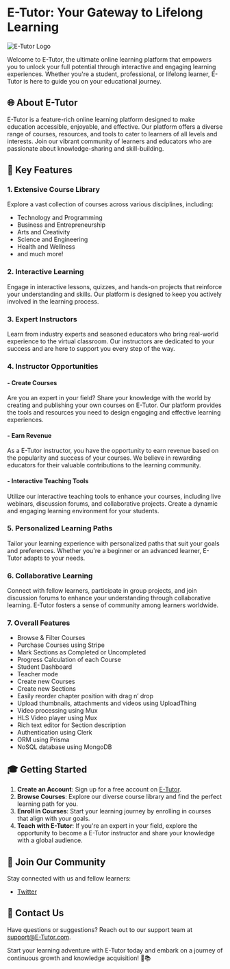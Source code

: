 # E-Tutor: Your Gateway to Lifelong Learning

![E-Tutor Logo](https://www.google.com/url?sa=i&url=https%3A%2F%2Fes.etutor.eu%2Fregulamin%2F&psig=AOvVaw2oOFEaCjFBlifzBZSkEsGz&ust=1703607564954000&source=images&cd=vfe&opi=89978449&ved=0CBAQjRxqFwoTCKD02fX-qoMDFQAAAAAdAAAAABAD)

Welcome to E-Tutor, the ultimate online learning platform that empowers you to unlock your full potential through interactive and engaging learning experiences. Whether you're a student, professional, or lifelong learner, E-Tutor is here to guide you on your educational journey.

## 🌐 About E-Tutor

E-Tutor is a feature-rich online learning platform designed to make education accessible, enjoyable, and effective. Our platform offers a diverse range of courses, resources, and tools to cater to learners of all levels and interests. Join our vibrant community of learners and educators who are passionate about knowledge-sharing and skill-building.

## 🚀 Key Features

### 1. **Extensive Course Library**

Explore a vast collection of courses across various disciplines, including:

- Technology and Programming
- Business and Entrepreneurship
- Arts and Creativity
- Science and Engineering
- Health and Wellness
- and much more!

### 2. **Interactive Learning**

Engage in interactive lessons, quizzes, and hands-on projects that reinforce your understanding and skills. Our platform is designed to keep you actively involved in the learning process.

### 3. **Expert Instructors**

Learn from industry experts and seasoned educators who bring real-world experience to the virtual classroom. Our instructors are dedicated to your success and are here to support you every step of the way.

### 4. **Instructor Opportunities**

#### - **Create Courses**

Are you an expert in your field? Share your knowledge with the world by creating and publishing your own courses on E-Tutor. Our platform provides the tools and resources you need to design engaging and effective learning experiences.

#### - **Earn Revenue**

As a E-Tutor instructor, you have the opportunity to earn revenue based on the popularity and success of your courses. We believe in rewarding educators for their valuable contributions to the learning community.

#### - **Interactive Teaching Tools**

Utilize our interactive teaching tools to enhance your courses, including live webinars, discussion forums, and collaborative projects. Create a dynamic and engaging learning environment for your students.

### 5. **Personalized Learning Paths**

Tailor your learning experience with personalized paths that suit your goals and preferences. Whether you're a beginner or an advanced learner, E-Tutor adapts to your needs.

### 6. **Collaborative Learning**

Connect with fellow learners, participate in group projects, and join discussion forums to enhance your understanding through collaborative learning. E-Tutor fosters a sense of community among learners worldwide.

### 7. **Overall Features**

- Browse & Filter Courses
- Purchase Courses using Stripe
- Mark Sections as Completed or Uncompleted
- Progress Calculation of each Course
- Student Dashboard
- Teacher mode
- Create new Courses
- Create new Sections
- Easily reorder chapter position with drag n’ drop
- Upload thumbnails, attachments and videos using UploadThing
- Video processing using Mux
- HLS Video player using Mux
- Rich text editor for Section description
- Authentication using Clerk
- ORM using Prisma
- NoSQL database using MongoDB

## 🎓 Getting Started

1. **Create an Account**: Sign up for a free account on [E-Tutor](https://www.webetitor.vercel.app).
2. **Browse Courses**: Explore our diverse course library and find the perfect learning path for you.
3. **Enroll in Courses**: Start your learning journey by enrolling in courses that align with your goals.
4. **Teach with E-Tutor**: If you're an expert in your field, explore the opportunity to become a E-Tutor instructor and share your knowledge with a global audience.

## 🌟 Join Our Community

Stay connected with us and fellow learners:

- [Twitter](https://twitter.com/@yourdevbermuda)

## 📧 Contact Us

Have questions or suggestions? Reach out to our support team at [support@E-Tutor.com](mailto:olasunkanmiboluwatife110@gmail.com).

Start your learning adventure with E-Tutor today and embark on a journey of continuous growth and knowledge acquisition! 🚀📚
